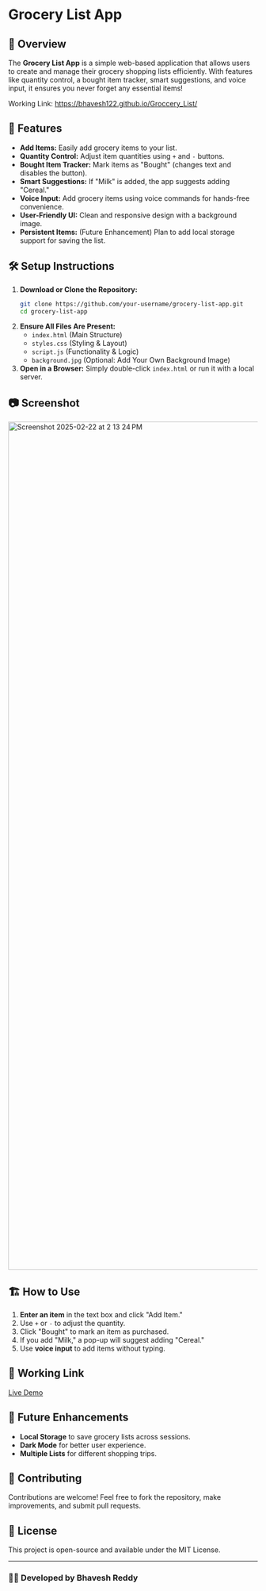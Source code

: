 # Grocery List App

## 📌 Overview
The **Grocery List App** is a simple web-based application that allows users to create and manage their grocery shopping lists efficiently. With features like quantity control, a bought item tracker, smart suggestions, and voice input, it ensures you never forget any essential items!



Working Link: https://bhavesh122.github.io/Groccery_List/

## 🚀 Features
- **Add Items:** Easily add grocery items to your list.
- **Quantity Control:** Adjust item quantities using `+` and `-` buttons.
- **Bought Item Tracker:** Mark items as "Bought" (changes text and disables the button).
- **Smart Suggestions:** If "Milk" is added, the app suggests adding "Cereal."
- **Voice Input:** Add grocery items using voice commands for hands-free convenience.
- **User-Friendly UI:** Clean and responsive design with a background image.
- **Persistent Items:** (Future Enhancement) Plan to add local storage support for saving the list.

## 🛠️ Setup Instructions
1. **Download or Clone the Repository:**
   ```sh
   git clone https://github.com/your-username/grocery-list-app.git
   cd grocery-list-app
   ```
2. **Ensure All Files Are Present:**
   - `index.html` (Main Structure)
   - `styles.css` (Styling & Layout)
   - `script.js` (Functionality & Logic)
   - `background.jpg` (Optional: Add Your Own Background Image)
3. **Open in a Browser:**
   Simply double-click `index.html` or run it with a local server.

## 📷 Screenshot
<img width="1710" alt="Screenshot 2025-02-22 at 2 13 24 PM" src="https://github.com/user-attachments/assets/0f216b19-6c2c-43af-addc-6cf6d768422a" />


## 🏗️ How to Use
1. **Enter an item** in the text box and click "Add Item."
2. Use `+` or `-` to adjust the quantity.
3. Click "Bought" to mark an item as purchased.
4. If you add "Milk," a pop-up will suggest adding "Cereal."
5. Use **voice input** to add items without typing.

## 🔗 Working Link
[Live Demo](https://bhavesh122.github.io/Groccery_List/)

## 📝 Future Enhancements
- **Local Storage** to save grocery lists across sessions.
- **Dark Mode** for better user experience.
- **Multiple Lists** for different shopping trips.

## 🤝 Contributing
Contributions are welcome! Feel free to fork the repository, make improvements, and submit pull requests.

## 📜 License
This project is open-source and available under the MIT License.

---
### **👨‍💻 Developed by Bhavesh Reddy**


